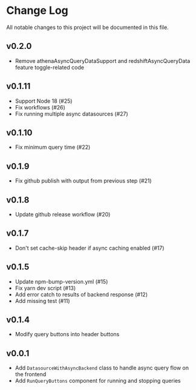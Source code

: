 # Change Log

All notable changes to this project will be documented in this file.

## v0.2.0

- Remove athenaAsyncQueryDataSupport and redshiftAsyncQueryData feature toggle-related code

## v0.1.11

- Support Node 18 (#25)
- Fix workflows (#26)
- Fix running multiple async datasources (#27)

## v0.1.10

- Fix minimum query time (#22)

## v0.1.9

- Fix github publish with output from previous step (#21)

## v0.1.8

- Update github release workflow (#20)

## v0.1.7

- Don't set cache-skip header if async caching enabled (#17)

## v0.1.5

- Update npm-bump-version.yml (#15)
- Fix yarn dev script (#13)
- Add error catch to results of backend response (#12)
- Add missing test (#11)

## v0.1.4

- Modify query buttons into header buttons

## v0.0.1

- Add `DatasourceWithAsyncBackend` class to handle async query flow on the frontend
- Add `RunQueryButtons` component for running and stopping queries
